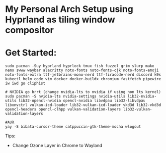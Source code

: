 # My Personal Arch Setup using Hyprland as tiling window compositor
# Get Started:

```fish
sudo pacman -Suy hyprland hyprlock tmux fish fuzzel grim slurp mako nemo swww waybar alacritty noto-fonts noto-fonts-cjk noto-fonts-emoji noto-fonts-extra ttf-jetbrains-mono-nerd ttf-firacode-nerd discord k9s kubectl helm code vim docker docker-buildx chromium fastfetch pipewire iw iwd go cliphist

# NVIDIA go brrt (change nvidia-lts to nvidia if using non lts kernel)
sudo pacman -S nvidia-lts nvidia-settings nvidia-utils lib32-nvidia-utils lib32-opencl-nvidia opencl-nvidia libvdpau lib32-libvdpau libxnvctrl vulkan-icd-loader lib32-vulkan-icd-loader vkd3d lib32-vkd3d opencl-headers opencl-clhpp vulkan-validation-layers lib32-vulkan-validation-layers

#AUR
yay -S bibata-cursor-theme catppuccin-gtk-theme-mocha wlogout
```

Tips:

- Change Ozone Layer in Chrome to Wayland
